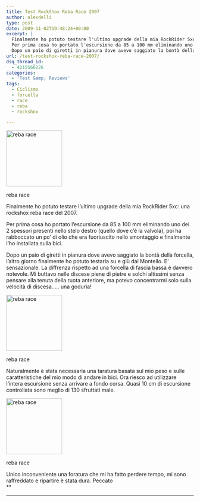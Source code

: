 ```yaml
---
title: Test RockShox Reba Race 2007
author: alexdelli
type: post
date: 2009-11-02T19:48:24+00:00
excerpt: |
  Finalmente ho potuto testare l'ultimo upgrade della mia RockRider 5xc: una rockshox reba race del 2007.
  Per prima cosa ho portato l'escursione da 85 a 100 mm eliminando uno dei 2 spessori presenti nello stelo destro (quello dove c'è la valvola), poi ha rabboccato un po' di olio che era fuoriuscito nello smontaggio e finalmente l'ho installata sulla bici.
  Dopo un paio di giretti in pianura dove avevo saggiato la bontà della forcella, l'altro giorno finalmente ho potuto testarla su e giù dal Montello. E' sensazionale.
url: /test-rockshox-reba-race-2007/
dsq_thread_id:
  - 4215566226
categories:
  - 'Test &amp; Reviews'
tags:
  - Ciclismo
  - forcella
  - race
  - reba
  - rockshox

---
```

<!--CusAdsVi1-->

<div id="attachment_106" style="width: 160px" class="wp-caption alignleft">
  <a href="https://i1.wp.com/alexdelli.it/wp-content/uploads/2009/11/reba1.jpg"><img aria-describedby="caption-attachment-106" loading="lazy" class="size-thumbnail wp-image-106" title="reba race" src="https://i2.wp.com/alexdelli.it/wp-content/uploads/2009/11/reba1-150x150.jpg?resize=150%2C150" alt="reba race" width="150" height="150" srcset="https://i1.wp.com/alexdelli.it/wp-content/uploads/2009/11/reba1.jpg?resize=150%2C150&ssl=1 150w, https://i1.wp.com/alexdelli.it/wp-content/uploads/2009/11/reba1.jpg?w=400&ssl=1 400w, https://i1.wp.com/alexdelli.it/wp-content/uploads/2009/11/reba1.jpg?resize=300%2C300&ssl=1 300w, https://i1.wp.com/alexdelli.it/wp-content/uploads/2009/11/reba1.jpg?resize=50%2C50&ssl=1 50w, https://i1.wp.com/alexdelli.it/wp-content/uploads/2009/11/reba1.jpg?resize=186%2C186&ssl=1 186w" sizes="(max-width: 150px) 100vw, 150px" data-recalc-dims="1" /></a>
  
  <p id="caption-attachment-106" class="wp-caption-text">
    reba race
  </p>
</div>

Finalmente ho potuto testare l&#8217;ultimo upgrade della mia RockRider 5xc: una rockshox reba race del 2007.

Per prima cosa ho portato l&#8217;escursione da 85 a 100 mm eliminando uno dei 2 spessori presenti nello stelo destro (quello dove c&#8217;è la valvola), poi ha rabboccato un po&#8217; di olio che era fuoriuscito nello smontaggio e finalmente l&#8217;ho installata sulla bici.

Dopo un paio di giretti in pianura dove avevo saggiato la bontà della forcella, l&#8217;altro giorno finalmente ho potuto testarla su e giù dal Montello. E&#8217; sensazionale. La diffrenza rispetto ad una forcella di fascia bassa è davvero notevole. Mi buttavo nelle discese piene di pietre e solchi altissimi senza pensare alla tenuta della ruota anteriore, ma potevo concentrarmi solo sulla velocità di discesa&#8230;.. una goduria!

<div id="attachment_107" style="width: 160px" class="wp-caption alignright">
  <a href="https://i2.wp.com/alexdelli.it/wp-content/uploads/2009/11/Foto01441.jpg"><img aria-describedby="caption-attachment-107" loading="lazy" class="size-thumbnail wp-image-107" title="reba race" src="https://i1.wp.com/alexdelli.it/wp-content/uploads/2009/11/Foto01441-150x150.jpg?resize=150%2C150" alt="reba race" width="150" height="150" srcset="https://i2.wp.com/alexdelli.it/wp-content/uploads/2009/11/Foto01441.jpg?resize=150%2C150&ssl=1 150w, https://i2.wp.com/alexdelli.it/wp-content/uploads/2009/11/Foto01441.jpg?resize=300%2C300&ssl=1 300w, https://i2.wp.com/alexdelli.it/wp-content/uploads/2009/11/Foto01441.jpg?resize=50%2C50&ssl=1 50w, https://i2.wp.com/alexdelli.it/wp-content/uploads/2009/11/Foto01441.jpg?resize=186%2C186&ssl=1 186w, https://i2.wp.com/alexdelli.it/wp-content/uploads/2009/11/Foto01441.jpg?zoom=3&resize=150%2C150&ssl=1 450w" sizes="(max-width: 150px) 100vw, 150px" data-recalc-dims="1" /></a>
  
  <p id="caption-attachment-107" class="wp-caption-text">
    reba race
  </p>
</div>

Naturalmente è stata necessaria una taratura basata sul mio peso e sulle caratteristiche del mio modo di andare in bici. Ora riesco ad utilizzare l&#8217;intera escursione senza arrivare a fondo corsa. Quasi 10 cm di escursione controllata sono meglio di 130 sfruttati male.

<div id="attachment_108" style="width: 160px" class="wp-caption alignleft">
  <a href="https://i2.wp.com/alexdelli.it/wp-content/uploads/2009/11/Foto01481.jpg"><img aria-describedby="caption-attachment-108" loading="lazy" class="size-thumbnail wp-image-108 " title="reba race" src="https://i1.wp.com/alexdelli.it/wp-content/uploads/2009/11/Foto01481-150x150.jpg?resize=150%2C150" alt="reba race" width="150" height="150" srcset="https://i2.wp.com/alexdelli.it/wp-content/uploads/2009/11/Foto01481.jpg?resize=150%2C150&ssl=1 150w, https://i2.wp.com/alexdelli.it/wp-content/uploads/2009/11/Foto01481.jpg?resize=300%2C300&ssl=1 300w, https://i2.wp.com/alexdelli.it/wp-content/uploads/2009/11/Foto01481.jpg?resize=50%2C50&ssl=1 50w, https://i2.wp.com/alexdelli.it/wp-content/uploads/2009/11/Foto01481.jpg?resize=186%2C186&ssl=1 186w, https://i2.wp.com/alexdelli.it/wp-content/uploads/2009/11/Foto01481.jpg?zoom=3&resize=150%2C150&ssl=1 450w" sizes="(max-width: 150px) 100vw, 150px" data-recalc-dims="1" /></a>
  
  <p id="caption-attachment-108" class="wp-caption-text">
    reba race
  </p>
</div>

Unico inconveniente una foratura che mi ha fatto perdere tempo, mi sono raffreddato e ripartire è stata dura. Peccato  
**  
******

&nbsp;

<div style="font-size: 0px; height: 0px; line-height: 0px; margin: 0; padding: 0; clear: both;">
</div>